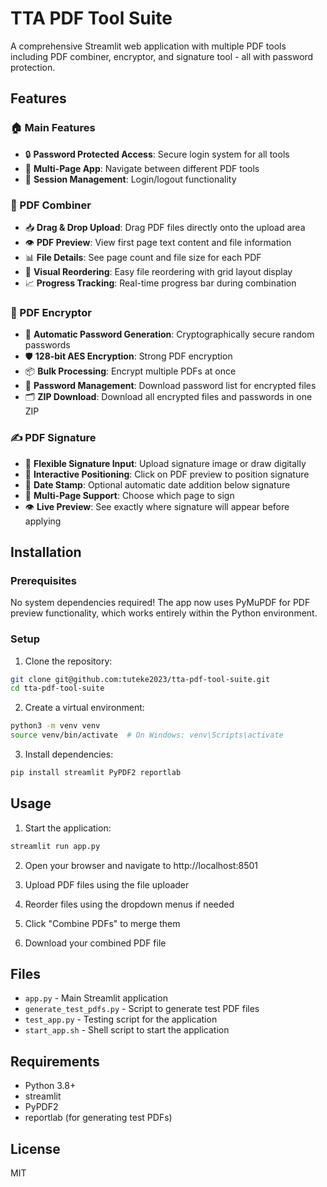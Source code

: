 # TTA PDF Tool Suite

A comprehensive Streamlit web application with multiple PDF tools including PDF combiner, encryptor, and signature tool - all with password protection.

## Features

### 🏠 Main Features
- 🔒 **Password Protected Access**: Secure login system for all tools
- 📑 **Multi-Page App**: Navigate between different PDF tools
- 🚪 **Session Management**: Login/logout functionality

### 📄 PDF Combiner
- 📥 **Drag & Drop Upload**: Drag PDF files directly onto the upload area
- 👁️ **PDF Preview**: View first page text content and file information
- 📊 **File Details**: See page count and file size for each PDF
- 🔄 **Visual Reordering**: Easy file reordering with grid layout display
- 📈 **Progress Tracking**: Real-time progress bar during combination

### 🔐 PDF Encryptor
- 🔑 **Automatic Password Generation**: Cryptographically secure random passwords
- 🛡️ **128-bit AES Encryption**: Strong PDF encryption
- 📦 **Bulk Processing**: Encrypt multiple PDFs at once
- 📝 **Password Management**: Download password list for encrypted files
- 🗂️ **ZIP Download**: Download all encrypted files and passwords in one ZIP

### ✍️ PDF Signature
- 📸 **Flexible Signature Input**: Upload signature image or draw digitally
- 📍 **Interactive Positioning**: Click on PDF preview to position signature
- 📅 **Date Stamp**: Optional automatic date addition below signature
- 📑 **Multi-Page Support**: Choose which page to sign
- 👁️ **Live Preview**: See exactly where signature will appear before applying

## Installation

### Prerequisites

No system dependencies required! The app now uses PyMuPDF for PDF preview functionality, which works entirely within the Python environment.

### Setup

1. Clone the repository:
```bash
git clone git@github.com:tuteke2023/tta-pdf-tool-suite.git
cd tta-pdf-tool-suite
```

2. Create a virtual environment:
```bash
python3 -m venv venv
source venv/bin/activate  # On Windows: venv\Scripts\activate
```

3. Install dependencies:
```bash
pip install streamlit PyPDF2 reportlab
```

## Usage

1. Start the application:
```bash
streamlit run app.py
```

2. Open your browser and navigate to http://localhost:8501

3. Upload PDF files using the file uploader

4. Reorder files using the dropdown menus if needed

5. Click "Combine PDFs" to merge them

6. Download your combined PDF file

## Files

- `app.py` - Main Streamlit application
- `generate_test_pdfs.py` - Script to generate test PDF files
- `test_app.py` - Testing script for the application
- `start_app.sh` - Shell script to start the application

## Requirements

- Python 3.8+
- streamlit
- PyPDF2
- reportlab (for generating test PDFs)

## License

MIT